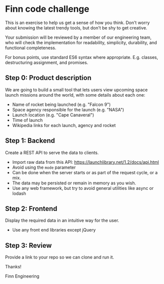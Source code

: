 # Finn code challenge

This is an exercise to help us get a sense of how you think. Don't worry about knowing the latest trendy tools, but don't be shy to get creative.

Your submission will be reviewed by a member of our engineering team, who will check the implementation for readability, simplicity, durability, and functional completeness.

For bonus points, use standard ES6 syntax where appropriate. E.g. classes, destructuring assignment, and promises.

## Step 0: Product description

We are going to build a small tool that lets users view upcoming space launch missions around the world, with some details about each one:

- Name of rocket being launched (e.g. "Falcon 9")
- Space agency responsible for the launch (e.g. "NASA")
- Launch location (e.g. "Cape Canaveral")
- Time of launch
- Wikipedia links for each launch, agency and rocket

## Step 1: Backend

Create a REST API to serve the data to clients.

- Import raw data from this API: https://launchlibrary.net/1.2/docs/api.html
- Avoid using the `mode` parameter
- Can be done when the server starts or as part of the request cycle, or a mix.
- The data may be persisted or remain in memory as you wish.
- Use any web framework, but try to avoid general utilities like async or lodash

## Step 2: Frontend

Display the required data in an intuitive way for the user.

- Use any front end libraries except jQuery

## Step 3: Review

Provide a link to your repo so we can clone and run it.

Thanks!

Finn Engineering
